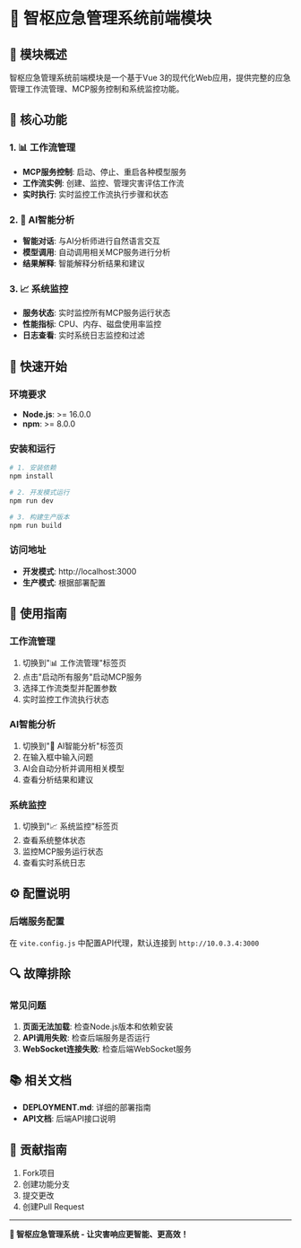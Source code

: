 # 🎯 智枢应急管理系统前端模块

## 📖 模块概述

智枢应急管理系统前端模块是一个基于Vue 3的现代化Web应用，提供完整的应急管理工作流管理、MCP服务控制和系统监控功能。

## 🌟 核心功能

### 1. 📊 工作流管理
- **MCP服务控制**: 启动、停止、重启各种模型服务
- **工作流实例**: 创建、监控、管理灾害评估工作流
- **实时执行**: 实时监控工作流执行步骤和状态

### 2. 💬 AI智能分析
- **智能对话**: 与AI分析师进行自然语言交互
- **模型调用**: 自动调用相关MCP服务进行分析
- **结果解释**: 智能解释分析结果和建议

### 3. 📈 系统监控
- **服务状态**: 实时监控所有MCP服务运行状态
- **性能指标**: CPU、内存、磁盘使用率监控
- **日志查看**: 实时系统日志监控和过滤

## 🚀 快速开始

### 环境要求
- **Node.js**: >= 16.0.0
- **npm**: >= 8.0.0

### 安装和运行

```bash
# 1. 安装依赖
npm install

# 2. 开发模式运行
npm run dev

# 3. 构建生产版本
npm run build
```

### 访问地址
- **开发模式**: http://localhost:3000
- **生产模式**: 根据部署配置

## 📱 使用指南

### 工作流管理
1. 切换到"📊 工作流管理"标签页
2. 点击"启动所有服务"启动MCP服务
3. 选择工作流类型并配置参数
4. 实时监控工作流执行状态

### AI智能分析
1. 切换到"💬 AI智能分析"标签页
2. 在输入框中输入问题
3. AI会自动分析并调用相关模型
4. 查看分析结果和建议

### 系统监控
1. 切换到"📈 系统监控"标签页
2. 查看系统整体状态
3. 监控MCP服务运行状态
4. 查看实时系统日志

## ⚙️ 配置说明

### 后端服务配置
在 `vite.config.js` 中配置API代理，默认连接到 `http://10.0.3.4:3000`

## 🔍 故障排除

### 常见问题
1. **页面无法加载**: 检查Node.js版本和依赖安装
2. **API调用失败**: 检查后端服务是否运行
3. **WebSocket连接失败**: 检查后端WebSocket服务

## 📚 相关文档

- **DEPLOYMENT.md**: 详细的部署指南
- **API文档**: 后端API接口说明

## 🤝 贡献指南

1. Fork项目
2. 创建功能分支
3. 提交更改
4. 创建Pull Request

---

**🚀 智枢应急管理系统 - 让灾害响应更智能、更高效！**
